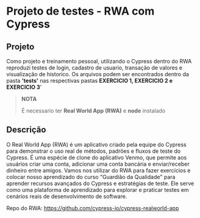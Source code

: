 # Projeto de testes - RWA com Cypress

## Projeto

Como projeto e treinamento pessoal, utilizando o Cypress dentro do RWA reproduzi testes de login, cadastro de usuario, transação de valores e visualização de historico.
Os arquivos podem ser encontrados dentro da pasta **'tests'** nas respectivas pastas **EXERCICIO 1, EXERCICIO 2 e EXERCICIO 3**'

>**NOTA**
>
> É necessario ter **Real World App (RWA)** e **node** instalado

## Descrição

O Real World App (RWA) é um aplicativo criado pela equipe do Cypress para demonstrar o uso real de métodos, padrões e fluxos de teste do Cypress. É uma espécie de clone do aplicativo Venmo, que permite aos usuários criar uma conta, adicionar uma conta bancária e enviar/receber dinheiro entre amigos. Vamos nos utilizar do RWA para fazer exercícios e colocar nosso aprendizado do curso "Guardião da Qualidade" para aprender recursos avançados do Cypress e estratégias de teste. Ele serve como uma plataforma de aprendizado para explorar e praticar testes em cenários reais de desenvolvimento de software. 

Repo do RWA: https://github.com/cypress-io/cypress-realworld-app
